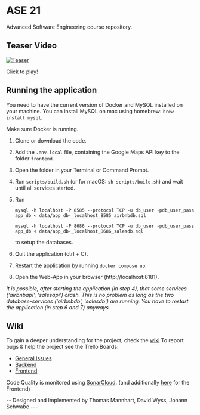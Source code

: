 # ASE 21
Advanced Software Engineering course repository.


## Teaser Video

[![Teaser](https://img.youtube.com/vi/QCIdfIwzuw8/0.jpg)](https://www.youtube.com/watch?v=QCIdfIwzuw8)


Click to play!


## Running the application

You need to have the current version of Docker and MySQL installed on your machine. 
You can install MySQL on mac using homebrew: ``brew install mysql``.

Make sure Docker is running.


1. Clone or download the code.


2. Add the ``.env.local`` file, containing the Google Maps API key to the folder ``frontend``.


3. Open the folder in your Terminal or Command Prompt.


4. Run ``scripts/build.sh`` (or for macOS: ``sh scripts/build.sh``) and wait until all services started.


5. Run
   
   ``mysql -h localhost -P 8585 --protocol TCP -u db_user -pdb_user_pass app_db < data/app_db-_localhost_8585_airbnbdb.sql``
   
   ``mysql -h localhost -P 8686 --protocol TCP -u db_user -pdb_user_pass app_db < data/app_db-_localhost_8686_salesdb.sql``
   
   to setup the databases.


6. Quit the application (ctrl + C).


7. Restart the application by running ``docker compose up``.


8. Open the Web-App in your browser (http://localhost:8181).


*It is possible, after starting the application (in step 4), that some services 
('airbnbapi', 'salesapi') crash. This is no problem as long as the two database-services
('airbnbdb', 'salesdb') are running. You have to restart the application (in step 6 and 7) anyways.*


## Wiki

To gain a deeper understanding for the project, check the [wiki](https://github.com/johannschwabe/ASEv3/wiki)
To report bugs & help the project see the Trello Boards:
* [General Issues](https://trello.com/b/vKnwu8M5/general)
* [Backend](https://trello.com/b/wzDBzvwY/backend)
* [Frontend](https://trello.com/b/vw6tmCrR/frontend)

Code Quality is monitored using [SonarCloud](https://sonarcloud.io/organizations/johannschwabe/projects?sort=name). 
(and additionally [here](https://github.com/johannschwabe/ASEv3/tree/main/frontend) for the Frontend)

-- Designed and Implemented by Thomas Mannhart, David Wyss, Johann Schwabe ---
